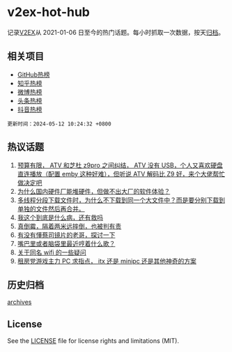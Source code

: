 # v2ex-hot-hub

 记录[V2EX](https://www.v2ex.com/)从 2021-01-06 日至今的热门话题。每小时抓取一次数据，按天[归档](archives)。
 
 ## 相关项目

- [GitHub热榜](https://github.com/lonnyzhang423/github-hot-hub)
- [知乎热榜](https://github.com/lonnyzhang423/zhihu-hot-hub)
- [微博热榜](https://github.com/lonnyzhang423/weibo-hot-hub)
- [头条热榜](https://github.com/lonnyzhang423/toutiao-hot-hub)
- [抖音热榜](https://github.com/lonnyzhang423/douyin-hot-hub)


 `更新时间：2024-05-12 10:24:32 +0800`

## 热议话题

1. [预算有限， ATV 和芝杜 z9pro 之间纠结， ATV 没有 USB，个人又喜欢硬盘直连播放（配置 emby 这种好难），但听说 ATV 解码比 Z9 好，来个大佬帮忙做决定吧](https://www.v2ex.com/t/1039711)
1. [为什么国内硬件厂能堆硬件，但做不出大厂的软件体验？](https://www.v2ex.com/t/1039722)
1. [多线程分段下载文件时，为什么不下载到同一个大文件中？而是要分别下载到单独的文件然后再合并。](https://www.v2ex.com/t/1039715)
1. [我这个到底是什么病，还有救吗](https://www.v2ex.com/t/1039841)
1. [真倒霉，隔着两米远摔倒，也被判有责](https://www.v2ex.com/t/1039824)
1. [有没有懂蔡司镜片的老哥，探讨一下](https://www.v2ex.com/t/1039710)
1. [嘴巴里或者脑袋里最近哼着什么歌？](https://www.v2ex.com/t/1039800)
1. [关于同名 wifi 的一些疑问](https://www.v2ex.com/t/1039835)
1. [租房党游戏主力 PC 求指点， itx 还是 minipc 还是其他神奇的方案](https://www.v2ex.com/t/1039709)

## 历史归档

[archives](archives)

## License

See the [LICENSE](LICENSE) file for license rights and limitations (MIT).
